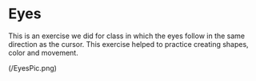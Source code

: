# Eyes

This is an exercise we did for class in which the eyes follow in the same direction as the cursor.  This exercise helped to practice creating shapes, color and movement. 

(/EyesPic.png)
